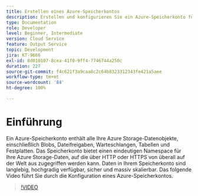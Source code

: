 ```yaml
---
title: Erstellen eines Azure-Speicherkontos
description: Erstellen und konfigurieren Sie ein Azure-Speicherkonto für die Batch-API.
type: Documentation
role: Developer
level: Beginner, Intermediate
version: Cloud Service
feature: Output Service
topic: Development
jira: KT-9666
exl-id: 8d010107-8cea-41f0-9ff4-7746744a250c
duration: 227
source-git-commit: f4c621f3a9caa8c2c64b8323312343fe421a5aee
workflow-type: tm+mt
source-wordcount: '84'
ht-degree: 100%

---
```


# Einführung

Ein Azure-Speicherkonto enthält alle Ihre Azure Storage-Datenobjekte, einschließlich Blobs, Dateifreigaben, Warteschlangen, Tabellen und Festplatten. Das Speicherkonto bietet einen eindeutigen Namespace für Ihre Azure Storage-Daten, auf die über HTTP oder HTTPS von überall auf der Welt aus zugegriffen werden kann. Daten in Ihrem Speicherkonto sind langlebig, hochgradig verfügbar, sicher und massiv skalierbar.
Das folgende Video führt Sie durch die Konfiguration eines Azure-Speicherkontos.

>[!VIDEO](https://video.tv.adobe.com/v/340127?quality=12&learn=on)
